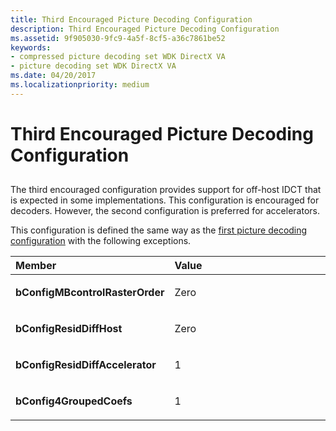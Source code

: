 ```yaml
---
title: Third Encouraged Picture Decoding Configuration
description: Third Encouraged Picture Decoding Configuration
ms.assetid: 9f905030-9fc9-4a5f-8cf5-a36c7861be52
keywords:
- compressed picture decoding set WDK DirectX VA
- picture decoding set WDK DirectX VA
ms.date: 04/20/2017
ms.localizationpriority: medium
---
```


# Third Encouraged Picture Decoding Configuration


## <span id="ddk_third_encouraged_picture_decoding_configuration_gg"></span><span id="DDK_THIRD_ENCOURAGED_PICTURE_DECODING_CONFIGURATION_GG"></span>


The third encouraged configuration provides support for off-host IDCT that is expected in some implementations. This configuration is encouraged for decoders. However, the second configuration is preferred for accelerators.

This configuration is defined the same way as the [first picture decoding configuration](first-picture-decoding-configuration.md) with the following exceptions.

<table>
<colgroup>
<col width="50%" />
<col width="50%" />
</colgroup>
<thead>
<tr class="header">
<th align="left">Member</th>
<th align="left">Value</th>
</tr>
</thead>
<tbody>
<tr class="odd">
<td align="left"><p><strong>bConfigMBcontrolRasterOrder</strong></p></td>
<td align="left"><p>Zero</p></td>
</tr>
<tr class="even">
<td align="left"><p><strong>bConfigResidDiffHost</strong></p></td>
<td align="left"><p>Zero</p></td>
</tr>
<tr class="odd">
<td align="left"><p><strong>bConfigResidDiffAccelerator</strong></p></td>
<td align="left"><p>1</p></td>
</tr>
<tr class="even">
<td align="left"><p><strong>bConfig4GroupedCoefs</strong></p></td>
<td align="left"><p>1</p></td>
</tr>
</tbody>
</table>

 

 

 





